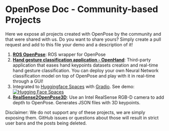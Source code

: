 OpenPose Doc - Community-based Projects
====================================

Here we expose all projects created with OpenPose by the community and that were shared with us. Do you want to share yours? Simply create a pull request and add to this file your demo and a description of it!

1. [**ROS OpenPose**](https://github.com/ravijo/ros_openpose): ROS wrapper for OpenPose
2. [**Hand gesture classification application - OpenHand**](https://github.com/ArthurFDLR/OpenHand-App): Third-party application that eases hand keypoints datasets creation and real-time hand gesture classification. You can deploy your own Neural Network classification model on top of OpenPose and play with it in real-time through a GUI!
3. Integrated to [Huggingface Spaces](https://huggingface.co/spaces) with [Gradio](https://github.com/gradio-app/gradio). See demo: [![Hugging Face Spaces](https://img.shields.io/badge/%F0%9F%A4%97%20Hugging%20Face-Spaces-blue)](https://huggingface.co/spaces/akhaliq/openpose)
4. [**RealSense2OpenPose3D**](https://github.com/foxtierney/RealSense2OpenPose3D): Use an Intel RealSense RGB-D camera to add depth to OpenPose. Generates JSON files with 3D keypoints.


Disclaimer: We do not support any of these projects, we are simply exposing them. GitHub issues or questions about those will result in strict user bans and the posts being deleted.

